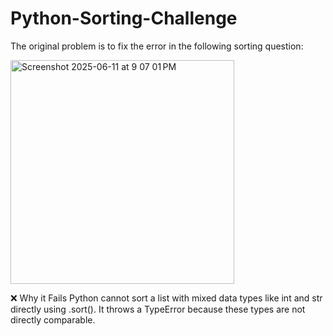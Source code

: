 # Python-Sorting-Challenge
The original problem is to fix the error in the following sorting question:





<img width="358" alt="Screenshot 2025-06-11 at 9 07 01 PM" src="https://github.com/user-attachments/assets/ac4e1f88-256b-474b-a3db-7520366895c2" />







❌ Why it Fails
Python cannot sort a list with mixed data types like int and str directly using .sort().
It throws a TypeError because these types are not directly comparable.


